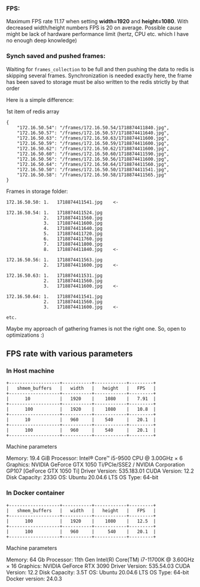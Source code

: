 ### FPS:

Maximum FPS rate 11.17 when setting **width=1920** and **height=1080**.
With decreased width/height numbers FPS is 20 on average.
Possible cause might be lack of hardware performance limit (hertz, CPU etc. which I have no enough deep knowledge)

### Synch saved and pushed frames:

Waiting for `frames_collection` to be full and then pushing the data to redis is skipping several frames.
Synchronization is needed exactly here, the frame has been saved to storage must be also written to the redis strictly
by that order

Here is a simple difference:

1st item of redis array

    {
        "172.16.50.54": "/frames/172.16.50.54/1718874411840.jpg",
        "172.16.50.57": "/frames/172.16.50.57/1718874411640.jpg",
        "172.16.50.63": "/frames/172.16.50.63/1718874411600.jpg",
        "172.16.50.59": "/frames/172.16.50.59/1718874411600.jpg",
        "172.16.50.62": "/frames/172.16.50.62/1718874411600.jpg",
        "172.16.50.60": "/frames/172.16.50.60/1718874411590.jpg",
        "172.16.50.56": "/frames/172.16.50.56/1718874411600.jpg",
        "172.16.50.64": "/frames/172.16.50.64/1718874411560.jpg",
        "172.16.50.50": "/frames/172.16.50.50/1718874411541.jpg",
        "172.16.50.58": "/frames/172.16.50.58/1718874411565.jpg"
    }


Frames in storage folder:
        
    172.16.50.50: 1.   1718874411541.jpg    <-                    

    172.16.50.54: 1.   1718874411524.jpg
                  2.   1718874411560.jpg
                  3.   1718874411600.jpg
                  4.   1718874411640.jpg
                  5.   1718874411720.jpg
                  6.   1718874411760.jpg
                  7.   1718874411800.jpg
                  8.   1718874411840.jpg    <-

    172.16.50.56: 1.   1718874411563.jpg
                  2.   1718874411600.jpg    <-
    
    172.16.50.63: 1.   1718874411531.jpg
                  2.   1718874411560.jpg
                  3.   1718874411600.jpg    <-
    
    172.16.50.64: 1.   1718874411541.jpg
                  2.   1718874411560.jpg
                  3.   1718874411600.jpg    <-

    etc.

Maybe my approach of gathering frames is not the right one. So, open to optimizations :)

## FPS rate with various parameters

### In Host machine

    +-------------------+-----------+------------+---------+
    |   shmem_buffers   |   width   |   height   |   FPS   |
    +-------------------+-----------+------------+---------+
    |      10           |   1920    |    1080    |   7.91  |
    +-------------------+-----------+------------+---------+
    |      100          |   1920    |    1080    |   10.8  |
    +-------------------+-----------+------------+---------+
    |      10           |   960     |    540     |   20.1  |
    +-------------------+-----------+------------+---------+
    |      100          |   960     |    540     |   20.1  |
    +-------------------+-----------+------------+---------+

Machine parameters

Memory:           19.4 GiB
Processor:        Intel® Core™ i5-9500 CPU @ 3.00GHz × 6
Graphics:         NVIDIA GeForce GTX 1050 Ti/PCIe/SSE2 / NVIDIA Corporation GP107 [GeForce GTX 1050 Ti]
Driver Version:   535.183.01
CUDA Version:     12.2
Disk Capacity:    233G
OS:               Ubuntu 20.04.6 LTS
OS Type:          64-bit


### In Docker container

    +-------------------+-----------+------------+---------+
    |   shmem_buffers   |   width   |   height   |   FPS   |
    +-------------------+-----------+------------+---------+
    |      100          |   1920    |    1080    |   12.5  |
    +-------------------+-----------+------------+---------+
    |      100          |   960     |     540    |   20.1  |
    +-------------------+-----------+------------+---------+


Machine parameters

Memory:           64 Gb
Processor:        11th Gen Intel(R) Core(TM) i7-11700K @ 3.60GHz × 16
Graphics:         NVIDIA GeForce RTX 3090
Driver Version:   535.54.03
CUDA Version:     12.2
Disk Capacity:    3.5T
OS:               Ubuntu 20.04.6 LTS
OS Type:          64-bit
Docker version:   24.0.3
